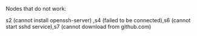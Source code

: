 Nodes that do not work:

s2 (cannot install openssh-server) ,s4 (failed to be connected),s6 (cannot start sshd service),s7 (cannot download from github.com)
